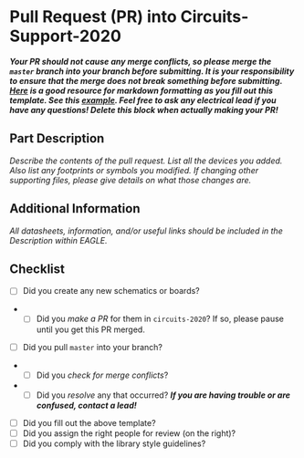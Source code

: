 # Pull Request (PR) into Circuits-Support-2020

***Your PR should not cause any merge conflicts, so please merge the `master` branch into your branch before submitting. It is your responsibility to ensure that the merge does not break something before submitting. [Here](https://guides.github.com/features/mastering-markdown/) is a good resource for markdown formatting as you fill out this template. See this [example](https://github.com/hytech-racing/circuits-support-2020/pull/9). Feel free to ask any electrical lead if you have any questions! Delete this block when actually making your PR!***

## Part Description
*Describe the contents of the pull request. List all the devices you added. Also list any footprints or symbols you modified. If changing other supporting files, please give details on what those changes are.*

## Additional Information
*All datasheets, information, and/or useful links should be included in the Description within EAGLE.*

## Checklist
- [ ] Did you create any new schematics or boards?
- - [ ] Did you *make a PR* for them in `circuits-2020`? If so, please pause until you get this PR merged.
- [ ] Did you pull `master` into your branch?
- - [ ] Did you *check for merge conflicts*?
- - [ ] Did you *resolve* any that occurred? ***If you are having trouble or are confused, contact a lead!***
- [ ] Did you fill out the above template?
- [ ] Did you assign the right people for review (on the right)?
- [ ] Did you comply with the library style guidelines?
